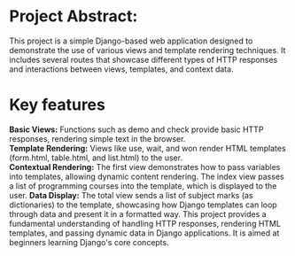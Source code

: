 <h1>Project Abstract:</h1>
  
This project is a simple Django-based web application designed to demonstrate the use of various views and template rendering techniques. It includes several routes that showcase different types of HTTP responses and interactions between views, templates, and context data.<br>

<h1>Key features</h1>

**Basic Views:** Functions such as demo and check provide basic HTTP responses, rendering simple text in the browser.<br>
**Template Rendering:** Views like use, wait, and won render HTML templates (form.html, table.html, and list.html) to the user.<br>
**Contextual Rendering:** The first view demonstrates how to pass variables into templates, allowing dynamic content rendering. The index view passes a list of programming courses into the template, which is displayed to the user.
**Data Display:** The total view sends a list of subject marks (as dictionaries) to the template, showcasing how Django templates can loop through data and present it in a formatted way.
This project provides a fundamental understanding of handling HTTP responses, rendering HTML templates, and passing dynamic data in Django applications. It is aimed at beginners learning Django's core concepts.
